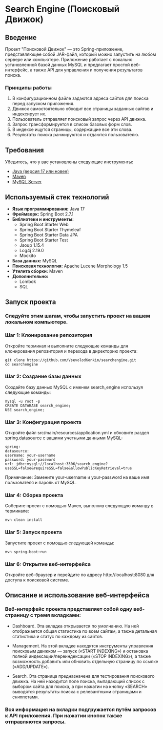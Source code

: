 # Search Engine (Поисковый Движок)

## Введение

Проект "Поисковой Движок" — это Spring-приложение, представляющее собой JAR-файл, который можно запустить на любом сервере или компьютере. Приложение работает с локально установленной базой данных MySQL и предлагает простой веб-интерфейс, а также API для управления и получения результатов поиска.

### Принципы работы

1. В конфигурационном файле задаются адреса сайтов для поиска перед запуском приложения.
2. Движок самостоятельно обходит все страницы заданных сайтов и индексирует их.
3. Пользователь отправляет поисковый запрос через API движка.
4. Запрос трансформируется в список базовых форм слов.
5. В индексе ищутся страницы, содержащие все эти слова.
6. Результаты поиска ранжируются и отдаются пользователю.

## Требования

Убедитесь, что у вас установлены следующие инструменты:

- [Java (версия 17 или новее)](https://www.oracle.com/java/technologies/javase-jdk17-downloads.html)
- [Maven](https://maven.apache.org/download.cgi)
- [MySQL Server](https://dev.mysql.com/downloads/mysql/)

## Используемый стек технологий

- **Язык программирования:** Java 17
- **Фреймворк:** Spring Boot 2.7.1
- **Библиотеки и инструменты:**
  - Spring Boot Starter Web
  - Spring Boot Starter Thymeleaf
  - Spring Boot Starter Data JPA
  - Spring Boot Starter Test
  - Jsoup 1.15.4
  - Log4j 2.19.0
  - Mockito
- **База данных:** MySQL
- **Поисковая технология:** Apache Lucene Morphology 1.5
- **Утилита сборки:** Maven
- **Дополнительно:**
  - Lombok
  - SQL

## Запуск проекта  
### Следуйте этим шагам, чтобы запустить проект на вашем локальном компьютере.

### Шаг 1: Клонирование репозитория  
  Откройте терминал и выполните следующие команды для клонирования репозитория и перехода в директорию проекта: 
  
    git clone https://github.com/VsevolodKonkin/searchengine.git  
    cd searchengine

### Шаг 2: Создание базы данных  
  Создайте базу данных MySQL с именем search_engine используя следующие команды:
  
    mysql -u root -p
    CREATE DATABASE search_engine;
    USE search_engine;

### Шаг 3: Конфигурация проекта 
  Откройте файл src/main/resources/application.yml и обновите раздел spring.datasource с вашими учетными данными MySQL:
  
    spring:
    datasource:
    username: your-username
    password: your-password
    url: jdbc:mysql://localhost:3306/search_engine?useSSL=false&requireSSL=false&allowPublicKeyRetrieval=true 

 Примечание: Замените your-username и your-password на ваше имя пользователя и пароль от MySQL.
   
### Шаг 4: Сборка проекта 
  Соберите проект с помощью Maven, выполнив следующую команду в терминале:
  
    mvn clean install

### Шаг 5: Запуск проекта
  Запустите проект с помощью следующей команды:
  
    mvn spring-boot:run

### Шаг 6: Открытие веб-интерфейса
  Откройте веб-браузер и перейдите по адресу http://localhost:8080 для доступа к поисковой системе.

## Описание и использование веб-интерфейса

### Веб-интерфейс проекта представляет собой одну веб-страницу с тремя вкладками:

  - Dashboard. Эта вкладка открывается по умолчанию. На ней отображается общая статистика по всем сайтам, а также детальная статистика и статус по каждому из сайтов.

  - Management. На этой вкладке находятся инструменты управления поисковым движком — запуск («START INDEXING») и остановка полной индексации/переиндексации («STOP INDEXING»), а также возможность добавить или обновить отдельную страницу по ссылке («ADD/UPDATE»).

  - Search. Эта страница предназначена для тестирования поискового движка. На ней находится поле поиска, выпадающий список с выбором сайта для поиска, а при нажатии на кнопку «SEARCH» 
    выводятся результаты поиска с релевантными страницами и сниппетами.

### Вся информация на вкладки подгружается путём запросов к API приложения. При нажатии кнопок также отправляются запросы.
